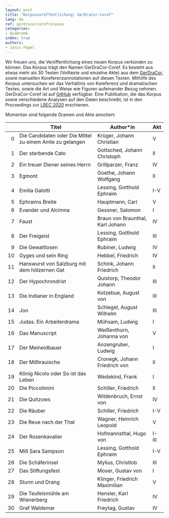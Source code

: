 ```yaml
---
layout: post
title: "Korpusveröffentlichung: GerDraCor-Coref"
lang: de
ref: gerdracorcorefrelease
categories:
- QuaDramA
index: true
authors:
- Janis Pagel
---
```


Wir freuen uns, die Veröffentlichung eines neuen Korpus verkünden zu können. Das Korpus trägt den Namen GerDraCor-Coref. Es besteht aus etwas mehr als 30 Texten (Volltexte und einzelne Akte) aus dem [GerDraCor](https://www.dracor.org/ger), sowie manuellen Koreferenzannotationen auf diesen Texten. Mithilfe des Korpus untersuchen wir das Verhältnis von Koreferenz und dramatischen Texten, sowie die Art und Weise wie Figuren aufeinander Bezug nehmen. GerDraCor-Coref ist auf [GitHub](https://github.com/quadrama/gerdracor-coref) verfügbar. Eine Publikation, die das Korpus sowie verschiedene Analysen auf den Daten beschreibt, ist in den Proceedings zur [LREC 2020](http://www.lrec-conf.org/proceedings/lrec2020/pdf/2020.lrec-1.7.pdf) erschienen.

Momentan sind folgende Dramen und Akte annotiert:

|    | Titel                                                    | Author*in                        | Akt   |
|---:|----------------------------------------------------------|----------------------------------|-------|
|  0 | Die Candidaten oder Die Mittel zu einem Amte zu gelangen | Krüger, Johann Christian         | V     |
|  1 | Der sterbende Cato                                       | Gottsched, Johann Christoph      | II    |
|  2 | Ein treuer Diener seines Herrn                           | Grillparzer, Franz               | IV    |
|  3 | Egmont                                                   | Goethe, Johann Wolfgang          | II    |
|  4 | Emilia Galotti                                           | Lessing, Gotthold Ephraim        | I-V   |
|  5 | Ephraims Breite                                          | Hauptmann, Carl                  | V     |
|  6 | Evander und Alcimna                                      | Gessner, Salomon                 | I     |
|  7 | Faust                                                    | Braun von Braunthal, Karl Johann | IV    |
|  8 | Der Freigeist                                            | Lessing, Gotthold Ephraim        | III   |
|  9 | Die Gewaltlosen                                          | Rubiner, Ludwig                  | IV    |
| 10 | Gyges und sein Ring                                      | Hebbel, Friedrich                | IV    |
| 11 | Hanswurst von Salzburg mit dem hölzernen Gat             | Schink, Johann Friedrich         | II    |
| 12 | Der Hypochrondrist                                       | Quistorp, Theodor Johann         | III   |
| 13 | Die Indianer in England                                  | Kotzebue, August von             | III   |
| 14 | Jon                                                      | Schlegel, August Wilhelm         | III   |
| 15 | Judas. Ein Arbeiterdrama                                 | Mühsam, Ludwig                   | I     |
| 16 | Das Manuscript                                           | Weißenthurn, Johanna von         | V     |
| 17 | Der Meineidbauer                                         | Anzengruber, Ludwig              | I     |
| 18 | Der Mißtrauische                                         | Cronegk, Johann Friedrich von    | II    |
| 19 | König Nicolo oder So ist das Leben                       | Wedekind, Frank                  | I     |
| 20 | Die Piccolimini                                          | Schiller, Friedrich              | II    |
| 21 | Die Quitzows                                             | Wildenbruch, Ernst von           | IV    |
| 22 | Die Räuber                                               | Schiller, Friedrich              | I-V   |
| 23 | Die Reue nach der That                                   | Wagner, Heinrich Leopold         | V     |
| 24 | Der Rosenkavalier                                        | Hofmannsthal, Hugo von           | I-III |
| 25 | Miß Sara Sampson                                         | Lessing, Gotthold Ephraim        | I-V   |
| 26 | Die Schäferinsel                                         | Mylius, Christlob                | III   |
| 27 | Das Stiftungsfest                                        | Moser, Gustav von                | I     |
| 28 | Sturm und Drang                                          | Klinger, Friedrich Maximilian    | V     |
| 29 | Die Teufelsmühle am Wienerberg                           | Hensler, Karl Friedrich          | IV    |
| 30 | Graf Waldemar                                            | Freytag, Gustav                  | IV    |
